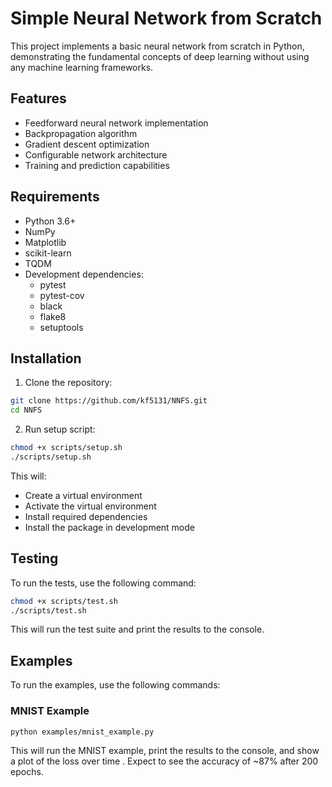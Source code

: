 # Simple Neural Network from Scratch

This project implements a basic neural network from scratch in Python, demonstrating the fundamental concepts of deep learning without using any machine learning frameworks.

## Features

- Feedforward neural network implementation
- Backpropagation algorithm
- Gradient descent optimization
- Configurable network architecture
- Training and prediction capabilities

## Requirements

- Python 3.6+
- NumPy
- Matplotlib
- scikit-learn
- TQDM
- Development dependencies:
  - pytest
  - pytest-cov
  - black
  - flake8
  - setuptools


## Installation

1. Clone the repository:

```bash
git clone https://github.com/kf5131/NNFS.git
cd NNFS
```
2. Run setup script:

```bash
chmod +x scripts/setup.sh
./scripts/setup.sh
```

This will:
- Create a virtual environment
- Activate the virtual environment
- Install required dependencies
- Install the package in development mode

## Testing

To run the tests, use the following command:

```bash
chmod +x scripts/test.sh
./scripts/test.sh
```

This will run the test suite and print the results to the console.

## Examples

To run the examples, use the following commands:

### MNIST Example
```bash
python examples/mnist_example.py
```

This will run the MNIST example, print the results to the console, and show a plot of the loss over time . Expect to see the accuracy of ~87% after 200 epochs.

